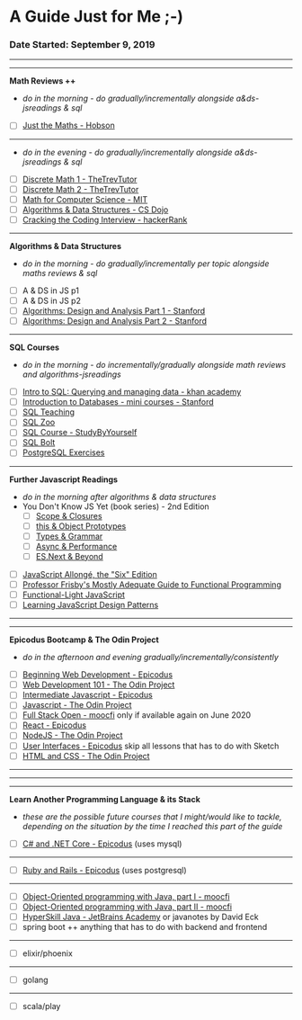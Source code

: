 # A Guide Just for Me ;-)
### Date Started: September 9, 2019
---
---
**Math Reviews ++**
- _do in the morning - do gradually/incrementally alongside a&ds-jsreadings & sql_
- [ ]  [Just the Maths - Hobson](https://archive.uea.ac.uk/jtm/contents.htm)
--- 
- _do in the evening - do gradually/incrementally alongside a&ds-jsreadings & sql_
- [ ]  [Discrete Math 1 - TheTrevTutor](https://www.youtube.com/playlist?list=PLDDGPdw7e6Ag1EIznZ-m-qXu4XX3A0cIz)
- [ ]  [Discrete Math 2 - TheTrevTutor](https://www.youtube.com/playlist?list=PLDDGPdw7e6Aj0amDsYInT_8p6xTSTGEi2)
- [ ]  [Math for Computer Science - MIT](https://www.youtube.com/playlist?list=PLUl4u3cNGP60UlabZBeeqOuoLuj_KNphQ)
- [ ]  [Algorithms & Data Structures - CS Dojo](https://www.youtube.com/playlist?list=PLBZBJbE_rGRV8D7XZ08LK6z-4zPoWzu5H)
- [ ]  [Cracking the Coding Interview - hackerRank](https://www.youtube.com/playlist?list=PLOuZYwbmgZWXvkghUyMLdI90IwxbNCiWK)
---
**Algorithms & Data Structures**
- _do in the morning - do gradually/incrementally per topic alongside maths reviews & sql_
- [ ]  A & DS in JS p1
- [ ]  A & DS in JS p2
- [ ]  [Algorithms: Design and Analysis Part 1 - Stanford](https://lagunita.stanford.edu/courses/course-v1:Engineering+Algorithms1+SelfPaced/about)
- [ ]  [Algorithms: Design and Analysis Part 2 - Stanford](https://lagunita.stanford.edu/courses/course-v1:Engineering+Algorithms2+SelfPaced/about)
---
**SQL Courses**
- _do in the morning - do incrementally/gradually alongside math reviews and algorithms-jsreadings_
- [ ]  [Intro to SQL: Querying and managing data - khan academy](https://www.khanacademy.org/computing/computer-programming/sql)
- [ ]  [Introduction to Databases - mini courses - Stanford](https://lagunita.stanford.edu/courses/DB/2014/SelfPaced/about)
- [ ]  [SQL Teaching](https://www.sqlteaching.com/)
- [ ]  [SQL Zoo](https://sqlzoo.net/)
- [ ]  [SQL Course - StudyByYourself](http://studybyyourself.com/seminar/sql/course/?lang=en)
- [ ]  [SQL Bolt](https://sqlbolt.com/)
- [ ]  [PostgreSQL Exercises](https://pgexercises.com/)
---
**Further Javascript Readings**
- _do in the morning after algorithms & data structures_
- You Don't Know JS Yet (book series) - 2nd Edition
    - [ ]  [Scope & Closures](https://github.com/getify/You-Dont-Know-JS/blob/2nd-ed/scope-closures/README.md)
    - [ ]  [this & Object Prototypes](https://github.com/getify/You-Dont-Know-JS/blob/2nd-ed/this-object-prototypes/README.md)
    - [ ]  [Types & Grammar](https://github.com/getify/You-Dont-Know-JS/blob/2nd-ed/types-grammar/README.md)
    - [ ]  [Async & Performance](https://github.com/getify/You-Dont-Know-JS/blob/2nd-ed/async-performance/README.md)
    - [ ]  [ES.Next & Beyond](https://github.com/getify/You-Dont-Know-JS/blob/2nd-ed/es-next-beyond/README.md)
- [ ]  [JavaScript Allongé, the "Six" Edition](https://leanpub.com/javascriptallongesix/read)
- [ ]  [Professor Frisby's Mostly Adequate Guide to Functional Programming](https://mostly-adequate.gitbooks.io/mostly-adequate-guide/)
- [ ]  [Functional-Light JavaScript](https://github.com/getify/Functional-Light-JS)
- [ ]  [Learning JavaScript Design Patterns](https://addyosmani.com/resources/essentialjsdesignpatterns/book/)
---
---
**Epicodus Bootcamp & The Odin Project**
- _do in the afternoon and evening gradually/incrementally/consistently_
- [ ]  [Beginning Web Development - Epicodus](https://www.learnhowtoprogram.com/introduction-to-programming) 
- [ ]  [Web Development 101 - The Odin Project](https://www.theodinproject.com/courses/web-development-101) 
- [ ]  [Intermediate Javascript - Epicodus](https://www.learnhowtoprogram.com/intermediate-javascript) 
- [ ]  [Javascript - The Odin Project](https://www.theodinproject.com/courses/javascript) 
- [ ]  [Full Stack Open - moocfi](https://www.mooc.fi/en/) only if available again on June 2020
- [ ]  [React - Epicodus](https://www.learnhowtoprogram.com/react)
- [ ]  [NodeJS - The Odin Project](https://www.theodinproject.com/courses/nodejs)
- [ ]  [User Interfaces - Epicodus](https://www.learnhowtoprogram.com/user-interfaces) skip all lessons that has to do with Sketch
- [ ]  [HTML and CSS - The Odin Project](https://www.theodinproject.com/courses/html5-and-css3)
---
---
---
**Learn Another Programming Language & its Stack**
- _these are the possible future courses that I might/would like to tackle, depending on the situation by the time I reached this part of the guide_
- [ ]  [C# and .NET Core - Epicodus](https://www.learnhowtoprogram.com/c-and-net) (uses mysql)
---
- [ ]  [Ruby and Rails - Epicodus](https://www.learnhowtoprogram.com/ruby-and-rails) (uses postgresql)

---
- [ ]  [Object-Oriented programming with Java, part I - moocfi](http://moocfi.github.io/courses/2013/programming-part-1/material.html)
- [ ]  [Object-Oriented programming with Java, part II - moocfi](http://moocfi.github.io/courses/2013/programming-part-2/material.html)
- [ ]  [HyperSkill Java - JetBrains Academy](https://hi.hyperskill.org/projects3) or javanotes by David Eck 
- [ ]  spring boot ++ anything that has to do with backend and frontend
---
- [ ]  elixir/phoenix
---
- [ ]  golang
---
- [ ]  scala/play

